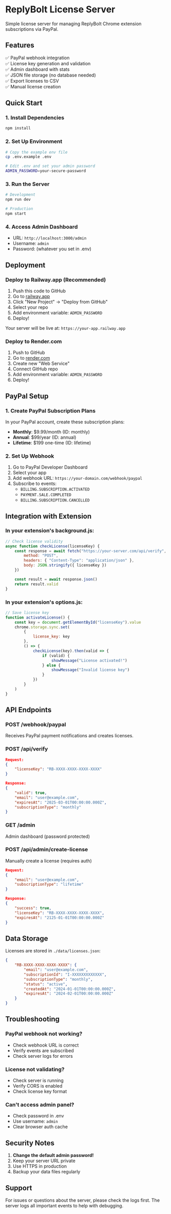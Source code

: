 # ReplyBolt License Server

Simple license server for managing ReplyBolt Chrome extension subscriptions via PayPal.

## Features

✅ PayPal webhook integration  
✅ License key generation and validation  
✅ Admin dashboard with stats  
✅ JSON file storage (no database needed)  
✅ Export licenses to CSV  
✅ Manual license creation

## Quick Start

### 1. Install Dependencies

```bash
npm install
```

### 2. Set Up Environment

```bash
# Copy the example env file
cp .env.example .env

# Edit .env and set your admin password
ADMIN_PASSWORD=your-secure-password
```

### 3. Run the Server

```bash
# Development
npm run dev

# Production
npm start
```

### 4. Access Admin Dashboard

- URL: `http://localhost:3000/admin`
- Username: `admin`
- Password: (whatever you set in .env)

## Deployment

### Deploy to Railway.app (Recommended)

1. Push this code to GitHub
2. Go to [railway.app](https://railway.app)
3. Click "New Project" → "Deploy from GitHub"
4. Select your repo
5. Add environment variable: `ADMIN_PASSWORD`
6. Deploy!

Your server will be live at: `https://your-app.railway.app`

### Deploy to Render.com

1. Push to GitHub
2. Go to [render.com](https://render.com)
3. Create new "Web Service"
4. Connect GitHub repo
5. Add environment variable: `ADMIN_PASSWORD`
6. Deploy!

## PayPal Setup

### 1. Create PayPal Subscription Plans

In your PayPal account, create these subscription plans:

- **Monthly**: $9.99/month (ID: monthly)
- **Annual**: $99/year (ID: annual)
- **Lifetime**: $199 one-time (ID: lifetime)

### 2. Set Up Webhook

1. Go to PayPal Developer Dashboard
2. Select your app
3. Add webhook URL: `https://your-domain.com/webhook/paypal`
4. Subscribe to events:
   - `BILLING.SUBSCRIPTION.ACTIVATED`
   - `PAYMENT.SALE.COMPLETED`
   - `BILLING.SUBSCRIPTION.CANCELLED`

## Integration with Extension

### In your extension's background.js:

```javascript
// Check license validity
async function checkLicense(licenseKey) {
	const response = await fetch("https://your-server.com/api/verify", {
		method: "POST",
		headers: { "Content-Type": "application/json" },
		body: JSON.stringify({ licenseKey })
	})

	const result = await response.json()
	return result.valid
}
```

### In your extension's options.js:

```javascript
// Save license key
function activateLicense() {
	const key = document.getElementById("licenseKey").value
	chrome.storage.sync.set(
		{
			license_key: key
		},
		() => {
			checkLicense(key).then(valid => {
				if (valid) {
					showMessage("License activated!")
				} else {
					showMessage("Invalid license key")
				}
			})
		}
	)
}
```

## API Endpoints

### POST /webhook/paypal

Receives PayPal payment notifications and creates licenses.

### POST /api/verify

```json
Request:
{
    "licenseKey": "RB-XXXX-XXXX-XXXX-XXXX"
}

Response:
{
    "valid": true,
    "email": "user@example.com",
    "expiresAt": "2025-03-01T00:00:00.000Z",
    "subscriptionType": "monthly"
}
```

### GET /admin

Admin dashboard (password protected)

### POST /api/admin/create-license

Manually create a license (requires auth)

```json
Request:
{
    "email": "user@example.com",
    "subscriptionType": "lifetime"
}

Response:
{
    "success": true,
    "licenseKey": "RB-XXXX-XXXX-XXXX-XXXX",
    "expiresAt": "2125-01-01T00:00:00.000Z"
}
```

## Data Storage

Licenses are stored in `./data/licenses.json`:

```json
{
	"RB-XXXX-XXXX-XXXX-XXXX": {
		"email": "user@example.com",
		"subscriptionId": "I-XXXXXXXXXXXXX",
		"subscriptionType": "monthly",
		"status": "active",
		"createdAt": "2024-01-01T00:00:00.000Z",
		"expiresAt": "2024-02-01T00:00:00.000Z"
	}
}
```

## Troubleshooting

### PayPal webhook not working?

- Check webhook URL is correct
- Verify events are subscribed
- Check server logs for errors

### License not validating?

- Check server is running
- Verify CORS is enabled
- Check license key format

### Can't access admin panel?

- Check password in .env
- Use username: `admin`
- Clear browser auth cache

## Security Notes

1. **Change the default admin password!**
2. Keep your server URL private
3. Use HTTPS in production
4. Backup your data files regularly

## Support

For issues or questions about the server, please check the logs first.
The server logs all important events to help with debugging.

